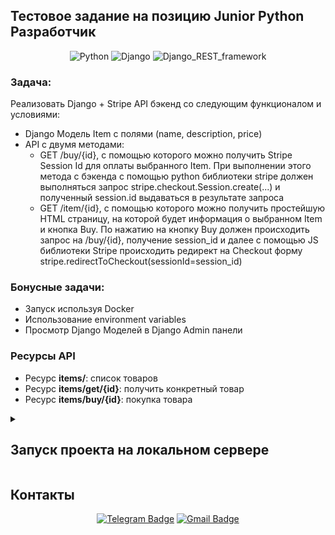 ## Тестовое задание на позицию Junior Python Разработчик

<div align=center>

![Python](https://img.shields.io/badge/Python-3.11-blue)
![Django](https://img.shields.io/badge/Django-4.1-blue)
![Django_REST_framework](https://img.shields.io/badge/Django_REST_framework-3.14.0-blue)
</div>

### Задача:

Реализовать Django + Stripe API бэкенд со следующим функционалом и условиями:
* Django Модель Item с полями (name, description, price)
* API с двумя методами:
    * GET /buy/{id}, c помощью которого можно получить Stripe Session Id для оплаты выбранного Item. При выполнении этого метода c бэкенда с помощью python библиотеки stripe должен выполняться запрос stripe.checkout.Session.create(...) и полученный session.id выдаваться в результате запроса
	* GET /item/{id}, c помощью которого можно получить простейшую HTML страницу, на которой будет информация о выбранном Item и кнопка Buy. По нажатию на кнопку Buy должен происходить запрос на /buy/{id}, получение session_id и далее с помощью JS библиотеки Stripe происходить редирект на Checkout форму stripe.redirectToCheckout(sessionId=session_id)

### Бонусные задачи:
* Запуск используя Docker
* Использование environment variables
* Просмотр Django Моделей в Django Admin панели

### Ресурсы API

* Ресурс **items/**: список товаров
* Ресурс **items/get/{id}**: получить конкретный товар
* Ресурс **items/buy/{id}**: покупка товара

<details>
  <summary>
    <h2>Запуск проекта на локальном сервере</h2>
  </summary>

> Для MacOs и Linux вместо python использовать python3

1. Клонировать репозиторий.
   ```
       $ git clone git@github.com:aleksandrkomyagin/marketplace.git
   ```
2. Создать и активировать виртуальное окружение.
   ```
       $ py -3.11 -m venv venv
   ```
   Для Windows:
   ```
       $ source venv/Scripts/activate
   ```
   Для MacOs/Linux:
   ```
       $ source venv/bin/activate
   ```
2. Запустить docker-compose из дирректории backend.Перед запуском в корне проекта создать файл .env, по шаблону(в корне проекта файл .env.example).
    ```
        $ docker-compose up --build
    ```
3. Создать суперпользователя.
    ```
        $ docker-compose exec backend python manage.py createsuperuser
    ```
- После выполнения вышеперечисленных инструкций бэкенд проекта будет доступен по адресу http://127.0.0.1:8000/

</details>

## Контакты
<div align=center>

[![Telegram Badge](https://img.shields.io/badge/-aleksandrkomyagin8-blue?style=social&logo=telegram&link=https://t.me/aleksandrkomyagin8)](https://t.me/aleksandrkomyagin8) [![Gmail Badge](https://img.shields.io/badge/-aleksandrkomyagin8@gmail.com-c14438?style=flat&logo=Gmail&logoColor=white&link=mailto:aleksandrkomyagin8@gmail.com)](mailto:aleksandrkomyagin8@gmail.com)

</div>